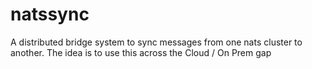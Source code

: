 # natssync
A distributed bridge system to sync messages from one nats cluster to another.  The idea is to use this across the Cloud / On Prem gap 
